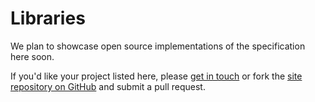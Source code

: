 # Libraries

We plan to showcase open source implementations of the specification here soon.

If you'd like your project listed here, please
[get in touch](mailto:feedback@podping.info) or fork the
[site repository on GitHub](https://github.com/aiir/podcast-pingback) and submit
a pull request.
